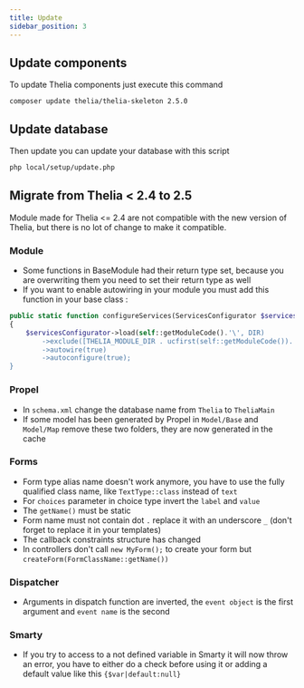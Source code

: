 ```yaml
---
title: Update
sidebar_position: 3
---
```


## Update components
To update Thelia components just execute this command

```
composer update thelia/thelia-skeleton 2.5.0
```

## Update database
Then update you can update your database with this script

```bash
php local/setup/update.php
```

## Migrate from Thelia < 2.4 to 2.5
Module made for Thelia <= 2.4 are not compatible with the new version of Thelia, but there is no lot of change to make it compatible.

### Module
- Some functions in BaseModule had their return type set, because you are overwriting them you need to set their return type as well
- If you want to enable autowiring in your module you must add this function in your base class :
```php
public static function configureServices(ServicesConfigurator $servicesConfigurator): void
{
    $servicesConfigurator->load(self::getModuleCode().'\', DIR)
        ->exclude([THELIA_MODULE_DIR . ucfirst(self::getModuleCode()). "/I18n/*"])
        ->autowire(true)
        ->autoconfigure(true);
}
```

### Propel
- In `schema.xml` change the database name from `Thelia` to `TheliaMain`
- If some model has been generated by Propel in `Model/Base` and `Model/Map` remove these two folders, they are now generated in the cache

### Forms
- Form type alias name doesn't work anymore, you have to use the fully qualified class name, like `TextType::class` instead of `text`
- For `choices` parameter in choice type invert the `label` and `value`
- The `getName()` must be static
- Form name must not contain dot `.` replace it with an underscore `_` (don't forget to replace it in your templates)
- The callback constraints structure has changed
- In controllers don't call `new MyForm();` to create your form but `createForm(FormClassName::getName())`

### Dispatcher
- Arguments in dispatch function are inverted, the `event object` is the first argument and `event name` is the second

### Smarty
- If you try to access to a not defined variable in Smarty it will now throw an error, you have to either do a check before using it or adding a default value like this ` {$var|default:null} `

